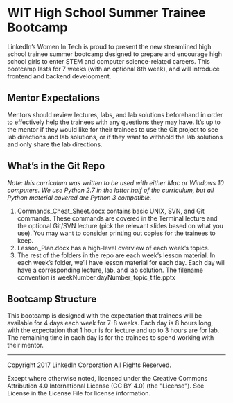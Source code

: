 # WIT High School Summer Trainee Bootcamp

LinkedIn’s Women In Tech is proud to present the new streamlined high school trainee summer bootcamp designed to prepare and encourage high school girls to enter STEM and computer science-related careers. This bootcamp lasts for 7 weeks (with an optional 8th week), and will introduce frontend and backend development.

## Mentor Expectations
Mentors should review lectures, labs, and lab solutions beforehand in order to effectively help the trainees with any questions they may have. It’s up to the mentor if they would like for their trainees to use the Git project to see lab directions and lab solutions, or if they want to withhold the lab solutions and only share the lab directions.

## What’s in the Git Repo
*Note: this curriculum was written to be used with either Mac or Windows 10 computers. We use Python 2.7 in the latter half of the curriculum, but all Python material covered are Python 3 compatible.*

1. Commands_Cheat_Sheet.docx contains basic UNIX, SVN, and Git commands. These commands are covered in the Terminal lecture and the optional Git/SVN lecture (pick the relevant slides based on what you use). You may want to consider printing out copies for the trainees to keep.
2. Lesson_Plan.docx has a high-level overview of each week’s topics.
3. The rest of the folders in the repo are each week’s lesson material. In each week’s folder, we’ll have lesson material for each day. Each day will have a corresponding lecture, lab, and lab solution. The filename convention is weekNumber.dayNumber_topic_title.pptx

## Bootcamp Structure
This bootcamp is designed with the expectation that trainees will be available for 4 days each week for 7-8 weeks. Each day is 8 hours long, with the expectation that 1 hour is for lecture and up to 3 hours are for lab. The remaining time in each day is for the trainees to spend working with their mentor.

---

Copyright 2017 LinkedIn Corporation
All Rights Reserved.

Except where otherwise noted, licensed under the Creative Commons Attribution 4.0 International License (CC BY 4.0) (the "License").  See License in the License File for license information.
